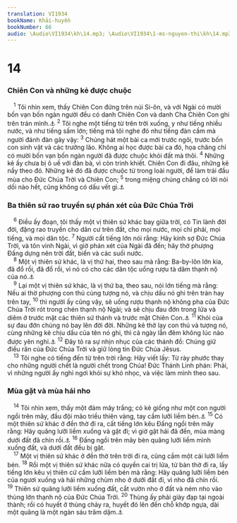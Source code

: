 ```yaml
---
translation: VI1934
bookName: Khải-huyền 
bookNumber: 66
audio: \Audio\VI1934\kh\14.mp3; \Audio\VI1934\1-ms-nguyen-thi\kh\14.mp3; \Audio\VI1934\2-ms-david-dong\kh\14.mp3
---
```


<div class="title"><h1>14</h1><h3>Chiên Con và những kẻ được chuộc</h3></div>
<span class="verse kh_14_1"> <sup>1</sup> Tôi nhìn xem, thấy Chiên Con đứng trên núi Si-ôn, và với Ngài có mười bốn vạn bốn ngàn người đều có danh Chiên Con và danh Cha Chiên Con ghi trên trán mình.<a data-toggle="tooltip" data-placement="bottom" title="Exe 9:4; Kh 7:3">⚓</a></span>
<span class="verse kh_14_2"><sup>2</sup> Tôi nghe một tiếng từ trên trời xuống, y như tiếng nhiều nước, và như tiếng sấm lớn; tiếng mà tôi nghe đó như tiếng đàn cầm mà người đánh đàn gảy vậy: </span>
<span class="verse kh_14_3"><sup>3</sup> Chúng hát một bài ca mới trước ngôi, trước bốn con sinh vật và các trưởng lão. Không ai học được bài ca đó, họa chăng chỉ có mười bốn vạn bốn ngàn người đã được chuộc khỏi đất mà thôi. </span>
<span class="verse kh_14_4"><sup>4</sup> Những kẻ ấy chưa bị ô uế với đàn bà, vì còn trinh khiết. Chiên Con đi đâu, những kẻ nầy theo đó. Những kẻ đó đã được chuộc từ trong loài người, để làm trái đầu mùa cho Đức Chúa Trời và Chiên Con; </span>
<span class="verse kh_14_5"><sup>5</sup> trong miệng chúng chẳng có lời nói dối nào hết, cũng không có dấu vết gì.<a data-toggle="tooltip" data-placement="bottom" title="So 3:13">⚓</a><br/></span>
<div class="title"><h3>Ba thiên sứ rao truyền sự phán xét của Đức Chúa Trời</h3></div>
<span class="verse kh_14_6"> <sup>6</sup> Điều ấy đoạn, tôi thấy một vị thiên sứ khác bay giữa trời, có Tin lành đời đời, đặng rao truyền cho dân cư trên đất, cho mọi nước, mọi chi phái, mọi tiếng, và mọi dân tộc. </span>
<span class="verse kh_14_7"><sup>7</sup> Người cất tiếng lớn nói rằng: Hãy kính sợ Đức Chúa Trời, và tôn vinh Ngài, vì giờ phán xét của Ngài đã đến; hãy thờ phượng Đấng dựng nên trời đất, biển và các suối nước. <br/></span>
<span class="verse kh_14_8"> <sup>8</sup> Một vị thiên sứ khác, là vị thứ hai, theo sau mà rằng: Ba-by-lôn lớn kia, đã đổ rồi, đã đổ rồi, vì nó có cho các dân tộc uống rượu tà dâm thạnh nộ của nó.<a data-toggle="tooltip" data-placement="bottom" title="Es 21:9; Gie 51:8; Kh 18:2">⚓</a><br/></span>
<span class="verse kh_14_9"> <sup>9</sup> Lại một vị thiên sứ khác, là vị thứ ba, theo sau, nói lớn tiếng mà rằng: Nếu ai thờ phượng con thú cùng tượng nó, và chịu dấu nó ghi trên trán hay trên tay, </span>
<span class="verse kh_14_10"><sup>10</sup> thì người ấy cũng vậy, sẽ uống rượu thạnh nộ không pha của Đức Chúa Trời rót trong chén thạnh nộ Ngài; và sẽ chịu đau đớn trong lửa và diêm ở trước mặt các thiên sứ thánh và trước mặt Chiên Con.<a data-toggle="tooltip" data-placement="bottom" title="Es 51:17; Sa 19:24; Exe 38:22">⚓</a></span>
<span class="verse kh_14_11"><sup>11</sup> Khói của sự đau đớn chúng nó bay lên đời đời. Những kẻ thờ lạy con thú và tượng nó, cùng những kẻ chịu dấu của tên nó ghi, thì cả ngày lẫn đêm không lúc nào được yên nghỉ.<a data-toggle="tooltip" data-placement="bottom" title="Es 34:10">⚓</a></span>
<span class="verse kh_14_12"><sup>12</sup> Đây tỏ ra sự nhịn nhục của các thánh đồ: Chúng giữ điều răn của Đức Chúa Trời và giữ lòng tin Đức Chúa Jêsus. <br/></span>
<span class="verse kh_14_13"> <sup>13</sup> Tôi nghe có tiếng đến từ trên trời rằng: Hãy viết lấy: Từ rày phước thay cho những người chết là người chết trong Chúa! Đức Thánh Linh phán: Phải, vì những người ấy nghỉ ngơi khỏi sự khó nhọc, và việc làm mình theo sau. <br/></span>
<div class="title"><h3>Mùa gặt và mùa hái nho</h3></div>
<span class="verse kh_14_14"> <sup>14</sup> Tôi nhìn xem, thấy một đám mây trắng; có kẻ giống như một con người ngồi trên mây, đầu đội mão triều thiên vàng, tay cầm lưỡi liềm bén.<a data-toggle="tooltip" data-placement="bottom" title="Da 7:13">⚓</a></span>
<span class="verse kh_14_15"><sup>15</sup> Có một thiên sứ khác ở đền thờ đi ra, cất tiếng lớn kêu Đấng ngồi trên mây rằng: Hãy quăng lưỡi liềm xuống và gặt đi; vì giờ gặt hái đã đến, mùa màng dưới đất đã chín rồi.<a data-toggle="tooltip" data-placement="bottom" title="Gio 3:13">⚓</a></span>
<span class="verse kh_14_16"><sup>16</sup> Đấng ngồi trên mây bèn quăng lưỡi liềm mình xuống đất, và dưới đất đều bị gặt. <br/></span>
<span class="verse kh_14_17"> <sup>17</sup> Một vị thiên sứ khác ở đền thờ trên trời đi ra, cũng cầm một cái lưỡi liềm bén. </span>
<span class="verse kh_14_18"><sup>18</sup> Rồi một vị thiên sứ khác nữa có quyền cai trị lửa, từ bàn thờ đi ra, lấy tiếng lớn kêu vị thiên cứ cầm lưỡi liềm bén mà rằng: Hãy quăng lưỡi liềm bén của ngươi xuống và hái những chùm nho ở dưới đất đi, vì nho đã chín rồi. </span>
<span class="verse kh_14_19"><sup>19</sup> Thiên sứ quăng lưỡi liềm xuống đất, cắt vườn nho ở đất và ném nho vào thùng lớn thạnh nộ của Đức Chúa Trời. </span>
<span class="verse kh_14_20"><sup>20</sup> Thùng ấy phải giày đạp tại ngoài thành; rồi có huyết ở thùng chảy ra, huyết đó lên đến chỗ khớp ngựa, dài một quãng là một ngàn sáu trăm dặm.<a data-toggle="tooltip" data-placement="bottom" title="Ếch-ta-đơ: một ếch-ta-đơ khoảng 185m][gt=Es 63:3; Ca 1:15; Kh 19:15">⚓</a><br/></span>
